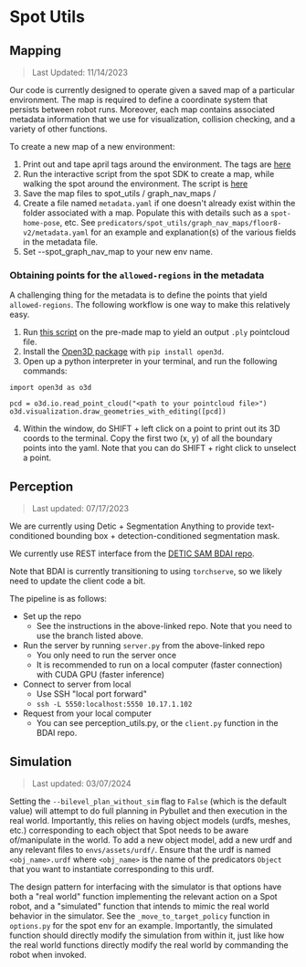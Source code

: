 # Spot Utils

## Mapping
> Last Updated: 11/14/2023

Our code is currently designed to operate given a saved map of a particular
environment. The map is required to define a coordinate system that persists
between robot runs. Moreover, each map contains associated metadata information
that we use for visualization, collision checking, and a variety of other
functions.

To create a new map of a new environment:
1. Print out and tape april tags around the environment. The tags are [here](https://support.bostondynamics.com/s/article/About-Fiducials)
2. Run the interactive script from the spot SDK to create a map, while walking
   the spot around the environment. The script is [here](https://github.com/boston-dynamics/spot-sdk/blob/master/python/examples/graph_nav_command_line/recording_command_line.py)   
3. Save the map files to spot_utils / graph_nav_maps / <your new env name>
4. Create a file named `metadata.yaml` if one doesn't already exist within the folder
associated with a map. Populate this with details such as a `spot-home-pose`, etc.
See `predicators/spot_utils/graph_nav_maps/floor8-v2/metadata.yaml` for an example and
explanation(s) of the various fields in the metadata file.
5. Set --spot_graph_nav_map to your new env name.

### Obtaining points for the `allowed-regions` in the metadata
A challenging thing for the metadata is to define the points that yield `allowed-regions`.
The following workflow is one way to make this relatively easy.

1. Run [this script](https://github.com/boston-dynamics/spot-sdk/tree/master/python/examples/graph_nav_extract_point_cloud) on the pre-made
map to yield an output `.ply` pointcloud file.
2. Install the [Open3D package](http://www.open3d.org/docs/release/getting_started.html) with `pip install open3d`.
3. Open up a python interpreter in your terminal, and run the following commands:
```
import open3d as o3d

pcd = o3d.io.read_point_cloud("<path to your pointcloud file>")
o3d.visualization.draw_geometries_with_editing([pcd])
```
4. Within the window, do SHIFT + left click on a point to print out its 3D coords to the terminal. Copy the first two (x, y) of all the
boundary points into the yaml. Note that you can do SHIFT + right click to unselect a point.

## Perception

> Last updated: 07/17/2023

We are currently using Detic + Segmentation Anything to provide text-conditioned bounding box + detection-conditioned segmentation mask.

We currently use REST interface from the [DETIC SAM BDAI repo](https://github.com/bdaiinstitute/detic-sam/).

Note that BDAI is currently transitioning to using `torchserve`, so we likely need to update the client code a bit. 

The pipeline is as follows:
- Set up the repo
  - See the instructions in the above-linked repo. Note that you need to use the branch listed above.
- Run the server by running `server.py` from the above-linked repo
  - You only need to run the server once
  - It is recommended to run on a local computer (faster connection) with CUDA GPU (faster inference)
- Connect to server from local
  - Use SSH "local port forward"
  - `ssh -L 5550:localhost:5550 10.17.1.102`
- Request from your local computer
  - You can see perception_utils.py, or the `client.py` function in the BDAI repo.

## Simulation

> Last updated: 03/07/2024

Setting the `--bilevel_plan_without_sim` flag to `False` (which is the default value) will attempt to do full planning in Pybullet and then execution in the real world.
Importantly, this relies on having object models (urdfs, meshes, etc.) corresponding to each object that Spot needs to be aware of/manipulate in the world.
To add a new object model, add a new urdf and any relevant files to `envs/assets/urdf/`. Ensure that the urdf is named `<obj_name>.urdf` where `<obj_name>` is the name of the predicators `Object` that you want to instantiate corresponding to this urdf. 

The design pattern for interfacing with the simulator is that options have both a "real world" function implementing the relevant action on a Spot robot, and a "simulated" function that intends to mimic the real world behavior in the simulator. See the `_move_to_target_policy` function in `options.py` for the spot env for an example. Importantly, the simulated function should directly modify the simulation from within it, just like how the real world functions directly modify the real world by commanding the robot when invoked. 
